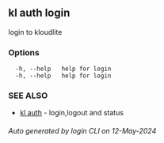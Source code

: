 ## kl auth login

login to kloudlite



### Options

```
  -h, --help   help for login
  -h, --help   help for login
```

### SEE ALSO

* [kl auth](kl_auth.md)  - login,logout and status

###### Auto generated by login CLI on 12-May-2024
